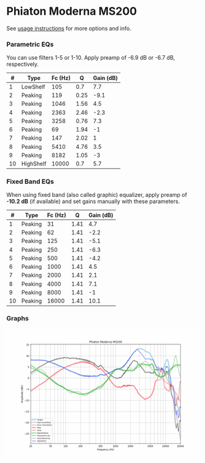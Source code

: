# Phiaton Moderna MS200
See [usage instructions](https://github.com/jaakkopasanen/AutoEq#usage) for more options and info.

### Parametric EQs
You can use filters 1-5 or 1-10. Apply preamp of -6.9 dB or -6.7 dB, respectively.

|   # | Type      |   Fc (Hz) |    Q |   Gain (dB) |
|-----|-----------|-----------|------|-------------|
|   1 | LowShelf  |       105 | 0.7  |         7.7 |
|   2 | Peaking   |       119 | 0.25 |        -9.1 |
|   3 | Peaking   |      1046 | 1.56 |         4.5 |
|   4 | Peaking   |      2363 | 2.46 |        -2.3 |
|   5 | Peaking   |      3258 | 0.76 |         7.3 |
|   6 | Peaking   |        69 | 1.94 |        -1   |
|   7 | Peaking   |       147 | 2.02 |         1   |
|   8 | Peaking   |      5410 | 4.76 |         3.5 |
|   9 | Peaking   |      8182 | 1.05 |        -3   |
|  10 | HighShelf |     10000 | 0.7  |         5.7 |

### Fixed Band EQs
When using fixed band (also called graphic) equalizer, apply preamp of **-10.2 dB** (if available) and set gains manually with these parameters.

|   # | Type    |   Fc (Hz) |    Q |   Gain (dB) |
|-----|---------|-----------|------|-------------|
|   1 | Peaking |        31 | 1.41 |         4.7 |
|   2 | Peaking |        62 | 1.41 |        -2.2 |
|   3 | Peaking |       125 | 1.41 |        -5.1 |
|   4 | Peaking |       250 | 1.41 |        -6.3 |
|   5 | Peaking |       500 | 1.41 |        -4.2 |
|   6 | Peaking |      1000 | 1.41 |         4.5 |
|   7 | Peaking |      2000 | 1.41 |         2.1 |
|   8 | Peaking |      4000 | 1.41 |         7.1 |
|   9 | Peaking |      8000 | 1.41 |        -1   |
|  10 | Peaking |     16000 | 1.41 |        10.1 |

### Graphs
![](./Phiaton%20Moderna%20MS200.png)
